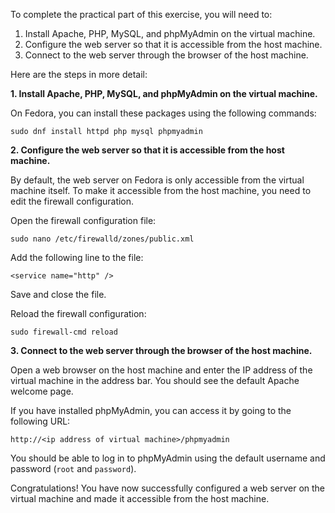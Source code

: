 To complete the practical part of this exercise, you will need to:

1. Install Apache, PHP, MySQL, and phpMyAdmin on the virtual machine.
2. Configure the web server so that it is accessible from the host machine.
3. Connect to the web server through the browser of the host machine.

Here are the steps in more detail:

**1. Install Apache, PHP, MySQL, and phpMyAdmin on the virtual machine.**

On Fedora, you can install these packages using the following commands:

```
sudo dnf install httpd php mysql phpmyadmin
```

**2. Configure the web server so that it is accessible from the host machine.**

By default, the web server on Fedora is only accessible from the virtual machine itself. To make it accessible from the host machine, you need to edit the firewall configuration.

Open the firewall configuration file:

```
sudo nano /etc/firewalld/zones/public.xml
```

Add the following line to the file:

```
<service name="http" />
```

Save and close the file.

Reload the firewall configuration:

```
sudo firewall-cmd reload
```

**3. Connect to the web server through the browser of the host machine.**

Open a web browser on the host machine and enter the IP address of the virtual machine in the address bar. You should see the default Apache welcome page.

If you have installed phpMyAdmin, you can access it by going to the following URL:

```
http://<ip address of virtual machine>/phpmyadmin
```

You should be able to log in to phpMyAdmin using the default username and password (`root` and `password`).

Congratulations! You have now successfully configured a web server on the virtual machine and made it accessible from the host machine.
